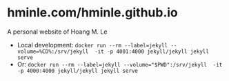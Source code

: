 # hminle.com/hminle.github.io
A personal website of Hoang M. Le

- Local development: `docker run --rm --label=jekyll --volume=%CD%:/srv/jekyll  -it -p 4001:4000 jekyll/jekyll jekyll serve`
- Or: `docker run --rm --label=jekyll --volume="$PWD":/srv/jekyll  -it -p 4000:4000 jekyll/jekyll jekyll serve`